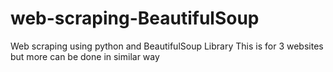 # web-scraping-BeautifulSoup
Web scraping using python and BeautifulSoup Library
This is for 3 websites but more can be done in similar way
